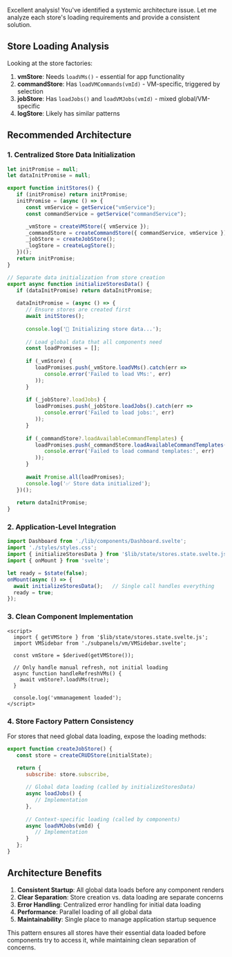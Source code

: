 Excellent analysis! You've identified a systemic architecture issue. Let me analyze each store's loading requirements and provide a consistent solution.

## Store Loading Analysis

Looking at the store factories:

1. **vmStore**: Needs `loadVMs()` - essential for app functionality
2. **commandStore**: Has `loadVMCommands(vmId)` - VM-specific, triggered by selection
3. **jobStore**: Has `loadJobs()` and `loadVMJobs(vmId)` - mixed global/VM-specific
4. **logStore**: Likely has similar patterns

## Recommended Architecture

### 1. **Centralized Store Data Initialization**

````javascript path=frontend/src/lib/state/stores.state.svelte.js mode=EDIT
let initPromise = null;
let dataInitPromise = null;

export function initStores() {
   if (initPromise) return initPromise;
   initPromise = (async () => {
      const vmService = getService("vmService");
      const commandService = getService("commandService");

      _vmStore = createVMStore({ vmService });
      _commandStore = createCommandStore({ commandService, vmService });
      _jobStore = createJobStore();
      _logStore = createLogStore();
   })();
   return initPromise;
}

// Separate data initialization from store creation
export async function initializeStoresData() {
   if (dataInitPromise) return dataInitPromise;
   
   dataInitPromise = (async () => {
      // Ensure stores are created first
      await initStores();
      
      console.log('🔄 Initializing store data...');
      
      // Load global data that all components need
      const loadPromises = [];
      
      if (_vmStore) {
         loadPromises.push(_vmStore.loadVMs().catch(err => 
            console.error('Failed to load VMs:', err)
         ));
      }
      
      if (_jobStore?.loadJobs) {
         loadPromises.push(_jobStore.loadJobs().catch(err => 
            console.error('Failed to load jobs:', err)
         ));
      }
      
      if (_commandStore?.loadAvailableCommandTemplates) {
         loadPromises.push(_commandStore.loadAvailableCommandTemplates().catch(err => 
            console.error('Failed to load command templates:', err)
         ));
      }
      
      await Promise.all(loadPromises);
      console.log('✅ Store data initialized');
   })();
   
   return dataInitPromise;
}
````

### 2. **Application-Level Integration**

````javascript path=frontend/src/App.svelte mode=EDIT
import Dashboard from './lib/components/Dashboard.svelte';
import './styles/styles.css';
import { initializeStoresData } from '$lib/state/stores.state.svelte.js';
import { onMount } from 'svelte';

let ready = $state(false);
onMount(async () => {
  await initializeStoresData();   // Single call handles everything
  ready = true;
});
````

### 3. **Clean Component Implementation**

````svelte path=frontend/src/lib/components/VMManagementPanel.svelte mode=EDIT
<script>
  import { getVMStore } from '$lib/state/stores.state.svelte.js';
  import VMSidebar from './subpanels/vm/VMSidebar.svelte';

  const vmStore = $derived(getVMStore());

  // Only handle manual refresh, not initial loading
  async function handleRefreshVMs() {
    await vmStore?.loadVMs(true);
  }

  console.log('vmmanagement loaded');
</script>
````

### 4. **Store Factory Pattern Consistency**

For stores that need global data loading, expose the loading methods:

````javascript path=frontend/src/lib/stores/jobStore.js mode=EDIT
export function createJobStore() {
   const store = createCRUDStore(initialState);

   return {
      subscribe: store.subscribe,
      
      // Global data loading (called by initializeStoresData)
      async loadJobs() {
         // Implementation
      },
      
      // Context-specific loading (called by components)
      async loadVMJobs(vmId) {
         // Implementation  
      }
   };
}
````

## **Architecture Benefits**

1. **Consistent Startup**: All global data loads before any component renders
2. **Clear Separation**: Store creation vs. data loading are separate concerns
3. **Error Handling**: Centralized error handling for initial data loading
4. **Performance**: Parallel loading of all global data
5. **Maintainability**: Single place to manage application startup sequence

This pattern ensures all stores have their essential data loaded before components try to access it, while maintaining clean separation of concerns.
